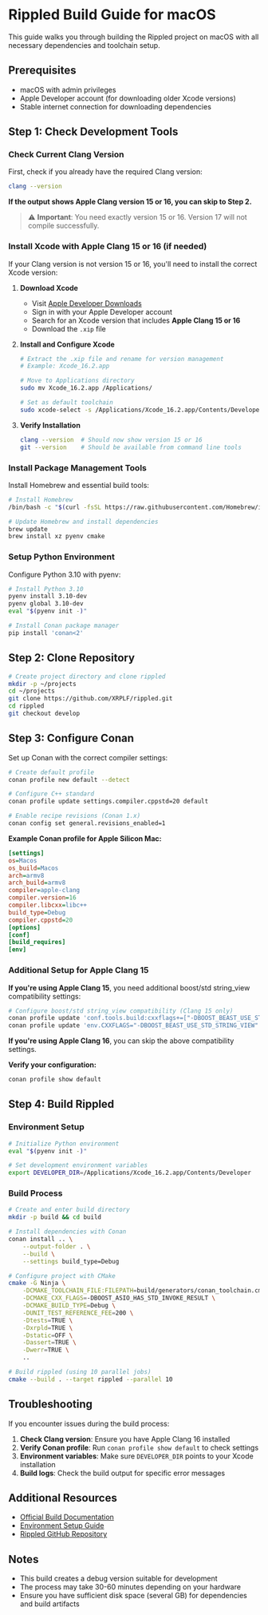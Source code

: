 # Rippled Build Guide for macOS

This guide walks you through building the Rippled project on macOS with all necessary dependencies and toolchain setup.

## Prerequisites

- macOS with admin privileges
- Apple Developer account (for downloading older Xcode versions)
- Stable internet connection for downloading dependencies

## Step 1: Check Development Tools

### Check Current Clang Version

First, check if you already have the required Clang version:

```bash
clang --version
```

**If the output shows Apple Clang version 15 or 16, you can skip to Step 2.**

> ⚠️ **Important**: You need exactly version 15 or 16. Version 17 will not compile successfully.

### Install Xcode with Apple Clang 15 or 16 (if needed)

If your Clang version is not version 15 or 16, you'll need to install the correct Xcode version:

1. **Download Xcode**
   - Visit [Apple Developer Downloads](https://developer.apple.com/download/more/)
   - Sign in with your Apple Developer account
   - Search for an Xcode version that includes **Apple Clang 15 or 16**
   - Download the `.xip` file

2. **Install and Configure Xcode**
   ```bash
   # Extract the .xip file and rename for version management
   # Example: Xcode_16.2.app
   
   # Move to Applications directory
   sudo mv Xcode_16.2.app /Applications/
   
   # Set as default toolchain
   sudo xcode-select -s /Applications/Xcode_16.2.app/Contents/Developer
   ```

3. **Verify Installation**
   ```bash
   clang --version  # Should now show version 15 or 16
   git --version    # Should be available from command line tools
   ```

### Install Package Management Tools

Install Homebrew and essential build tools:

```bash
# Install Homebrew
/bin/bash -c "$(curl -fsSL https://raw.githubusercontent.com/Homebrew/install/HEAD/install.sh)"

# Update Homebrew and install dependencies
brew update
brew install xz pyenv cmake
```

### Setup Python Environment

Configure Python 3.10 with pyenv:

```bash
# Install Python 3.10
pyenv install 3.10-dev
pyenv global 3.10-dev
eval "$(pyenv init -)"

# Install Conan package manager
pip install 'conan<2'
```

## Step 2: Clone Repository

```bash
# Create project directory and clone rippled
mkdir -p ~/projects
cd ~/projects
git clone https://github.com/XRPLF/rippled.git
cd rippled
git checkout develop
```

## Step 3: Configure Conan

Set up Conan with the correct compiler settings:

```bash
# Create default profile
conan profile new default --detect

# Configure C++ standard
conan profile update settings.compiler.cppstd=20 default

# Enable recipe revisions (Conan 1.x)
conan config set general.revisions_enabled=1
```

**Example Conan profile for Apple Silicon Mac:**
```ini
[settings]
os=Macos
os_build=Macos
arch=armv8
arch_build=armv8
compiler=apple-clang
compiler.version=16
compiler.libcxx=libc++
build_type=Debug
compiler.cppstd=20
[options]
[conf]
[build_requires]
[env]
```

### Additional Setup for Apple Clang 15

**If you're using Apple Clang 15**, you need additional boost/std string_view compatibility settings:

```bash
# Configure boost/std string_view compatibility (Clang 15 only)
conan profile update 'conf.tools.build:cxxflags+=["-DBOOST_BEAST_USE_STD_STRING_VIEW"]' default
conan profile update 'env.CXXFLAGS="-DBOOST_BEAST_USE_STD_STRING_VIEW"' default
```

**If you're using Apple Clang 16**, you can skip the above compatibility settings.

**Verify your configuration:**
```bash
conan profile show default
```

## Step 4: Build Rippled

### Environment Setup

```bash
# Initialize Python environment
eval "$(pyenv init -)"

# Set development environment variables
export DEVELOPER_DIR=/Applications/Xcode_16.2.app/Contents/Developer
```

### Build Process

```bash
# Create and enter build directory
mkdir -p build && cd build

# Install dependencies with Conan
conan install .. \
    --output-folder . \
    --build \
    --settings build_type=Debug

# Configure project with CMake
cmake -G Ninja \
    -DCMAKE_TOOLCHAIN_FILE:FILEPATH=build/generators/conan_toolchain.cmake \
    -DCMAKE_CXX_FLAGS=-DBOOST_ASIO_HAS_STD_INVOKE_RESULT \
    -DCMAKE_BUILD_TYPE=Debug \
    -DUNIT_TEST_REFERENCE_FEE=200 \
    -Dtests=TRUE \
    -Dxrpld=TRUE \
    -Dstatic=OFF \
    -Dassert=TRUE \
    -Dwerr=TRUE \
    ..

# Build rippled (using 10 parallel jobs)
cmake --build . --target rippled --parallel 10
```

## Troubleshooting

If you encounter issues during the build process:

1. **Check Clang version**: Ensure you have Apple Clang 16 installed
2. **Verify Conan profile**: Run `conan profile show default` to check settings
3. **Environment variables**: Make sure `DEVELOPER_DIR` points to your Xcode installation
4. **Build logs**: Check the build output for specific error messages

## Additional Resources

- [Official Build Documentation](https://github.com/XRPLF/rippled/blob/develop/BUILD.md)
- [Environment Setup Guide](https://github.com/XRPLF/rippled/blob/develop/docs/build/environment.md#macos)
- [Rippled GitHub Repository](https://github.com/XRPLF/rippled)

## Notes

- This build creates a debug version suitable for development
- The process may take 30-60 minutes depending on your hardware
- Ensure you have sufficient disk space (several GB) for dependencies and build artifacts